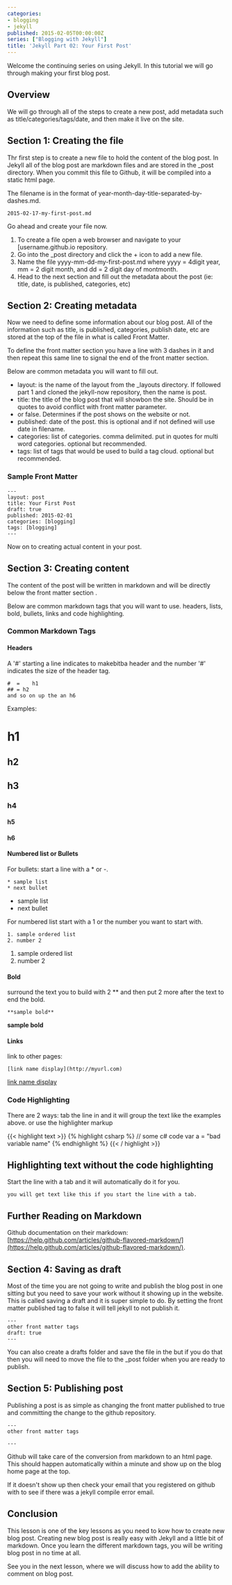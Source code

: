 ```yaml
---
categories:
- blogging
- jekyll
published: 2015-02-05T00:00:00Z
series: ["Blogging with Jekyll"]
title: 'Jekyll Part 02: Your First Post'
---
```


Welcome the continuing series on using Jekyll.  In this tutorial we will go through making your first blog post.

## Overview

We will go through all of the steps to create a new post, add metadata such as title/categories/tags/date, and then make it live on the site.

## Section 1: Creating the file

Thr first step is to create a new file to hold the content of the blog post.  In Jekyll all of the blog post are markdown files and are stored in the _post directory.    When you commit this file to Github, it will be compiled into a static html page.

The filename is in the format of year-month-day-title-separated-by-dashes.md.

    2015-02-17-my-first-post.md

Go ahead and create your file now.

1. To create a file open a web browser and navigate to your [username.github.io repository.
1. Go into the _post directory and click the + icon to add a new file.
1. Name the file yyyy-mm-dd-my-first-post.md where yyyy = 4digit year,  mm = 2 digit month, and dd = 2 digit day of montmonth.
1. Head to the next section and fill out the metadata about the post (ie: title, date, is published, categories, etc)

## Section 2: Creating metadata

Now we need to define some information about our blog post.  All of the information such as title, is published,  categories, publish date, etc are stored at the top of the file in what is called Front Matter.

To define the front matter section you have a line with 3 dashes in it and then repeat this same line to signal the end of the front matter section.

Below are common metadata you will want to fill out.

- layout:  is the name of the layout  from the _layouts directory.  If followed part 1 and cloned the jekyll-now repository, then the name is post.
- title:  the title of the blog post that will showbon the site.  Should be in quotes to avoid conflict with front matter parameter.
-  or false.  Determines  if the post shows  on the website or not.
- published: date of the post.  this is optional and if not defined will use date in filename.
- categories: list of categories.  comma delimited.  put in quotes for multi word categories.  optional but recommended.
- tags: list of tags that would be used to build a tag cloud.  optional but recommended.

### Sample Front Matter

    ---
    layout: post
    title: Your First Post
    draft: true
    published: 2015-02-01
    categories: [blogging]
    tags: [blogging]
    ---

Now on to creating actual content in your post.

## Section 3:  Creating content

The content of the post will be written in markdown and will be directly below the front matter section .

Below are common markdown tags that you will want to use.  headers, lists, bold, bullets, links and code highlighting.

### Common Markdown Tags

#### Headers

A '#' starting  a line indicates to makebitba header and the number '#' indicates  the size of the header tag.

    #  = 	h1
    ## = h2
    and so on up the an h6

Examples:

#  h1

## h2

## h3

### h4

#### h5

#### h6

#### Numbered list  or Bullets

For bullets: start a line with a * or -.

    * sample list
    * next bullet

* sample list
* next bullet

For numbered list start with a 1 or the number you want to start with.

    1. sample ordered list
    2. number 2

1. sample ordered list
2. number 2

#### Bold

surround  the text you to build with 2 ** and then put 2 more after the text  to end the bold.

	**sample bold**

**sample bold**

#### Links

link to other pages:

	[link name display](http://myurl.com)

[link name display](http://myurl.com)

### Code Highlighting

There are 2 ways: tab the line in and it will group the text like the examples above.
or use the highlighter markup

{{< highlight text >}}
{% highlight csharp %}
// some c# code
var a = "bad variable name"
{% endhighlight %}
{{< / highlight >}}


## Highlighting text without the code highlighting

Start the line with a tab and it will automatically do it for you.

	you will get text like this if you start the line with a tab.

## Further Reading on Markdown

Github documentation on their markdown:  [https://help.github.com/articles/github-flavored-markdown/](https://help.github.com/articles/github-flavored-markdown/).

## Section 4:  Saving as draft

Most of the time you are not going to write and publish the blog post in one sitting but you need to save your work without it showing up in the website.  This is called saving a draft and it is super simple to do.  By setting the front matter published tag to false it will tell jekyll to not publish it.

	---
	other front matter tags
	draft: true
	---

You can also create a drafts folder and save the file in the but if you do that then you will need to move the file to the _post folder when you are ready to publish.

## Section  5: Publishing post

Publishing a post is as simple as changing the front matter published to true and committing the change to the github repository.

	---
	other front matter tags
	
	---

Github will take care of the conversion from markdown to an html page.  This should happen automatically within a minute and show up on the blog home page at the top.

If it doesn't show up then check your email that you registered on github with to see if there was a jekyll compile error email.


## Conclusion

This lesson is one of the key lessons as you need to kow how to create new blog post.  Creating new blog post is really easy with Jekyll and a little bit of markdown.  Once you learn the different markdown tags, you will be writing blog post in no time at all.

See you in the next lesson, where we will discuss how to add the ability to comment on blog post.
